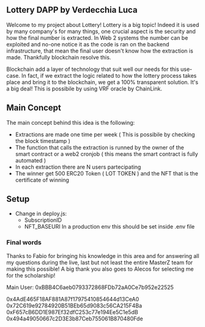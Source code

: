## Lottery DAPP by Verdecchia Luca
Welcome to my project about Lottery! 
Lottery is a big topic! Indeed it is used by many company's for many things, one crucial aspect is the security and how the final number is extracted.
In Web 2 systems the number can be exploited and no-one notice it as the code is ran on the backend infrastructure, that mean the final user doesn't know how the 
extraction is made. Thankfully blockchain resolve this. 

Blockchain add a layer of technology that suit well our needs for this use-case. In fact, if we extract the logic related to how the lottery process takes place and bring it to the blockchain, we get a 100% transparent solution. It's a big deal! 
This is possibile by using VRF oracle by ChainLink.

## Main Concept 
The main concept behind this idea is the following:
- Extractions are made one time per week ( This is possibile by checking the block timestamp )
- The function that calls the extraction is runned by the owner of the smart contract or a web2 cronjob ( this means the smart contract is fully automated )
- In each extraction there are N users partecipating 
- The winner get 500 ERC20 Token ( LOT TOKEN ) and the NFT that is the certificate of winning 

## Setup
- Change in deploy.js:
  - SubscriptionID
  - NFT_BASEURI
In a production env this should be set inside .env file 


### Final words
Thanks to Fabio for bringing his knowledge in this area and for answering all my questions during the live, last but not least the entire MasterZ team for making this possible! A big thank you also goes to Alecos for selecting me for the scholarship!


Main User:
0xBBB4C6aeb0793372868FDb72aA0Ce7b952e22525

0x4AdE465F18AF881A87f17975410854644d13CeA0
0x72C619e92784920B51BEb65d9083c56CA215F4Ba
0xF657cB6DD1E987Ef32dfC253c77e194Ee5C1e5dB
0x494a49050667c2D3E3b87Ceb755061B870480Fde


